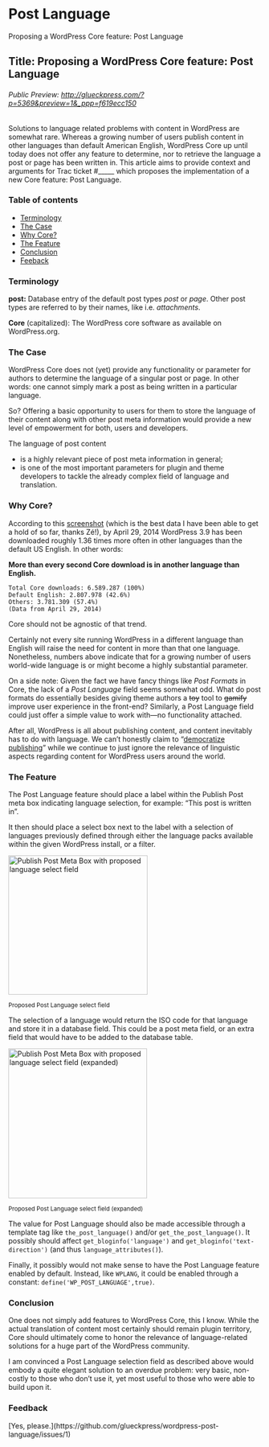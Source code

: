 # Post Language

Proposing a WordPress Core feature: Post Language

## Title: Proposing a WordPress Core feature: Post Language
###### Public Preview: http://glueckpress.com/?p=5369&preview=1&_ppp=f619ecc150

Solutions to language related problems with content in WordPress are somewhat rare. Whereas a growing number of users publish content in other languages than default American English, WordPress Core up until today does not offer any feature to determine, nor to retrieve the language a post or page has been written in. This article aims to provide context and arguments for Trac ticket #_____ which proposes the implementation of a new Core feature: Post Language.

<h3>Table of contents</h3>
<ul>
	<li><a href="#terminology">Terminology</a></li>
	<li><a href="#case">The Case</a></li>
	<li><a href="#core">Why Core?</a></li>
	<li><a href="#feature">The Feature</a></li>
	<li><a href="#conclusion">Conclusion</a></li>
	<li><a href="#feedback">Feeback</a></li>
</ul>
<h3 id="terminology">Terminology</h3>
<strong>post:</strong> Database entry of the default post types <em>post</em> or <em>page</em>. Other post types are referred to by their names, like i.e. <em>attachments</em>.

<strong>Core</strong> (capitalized): The WordPress core software as available on WordPress.org.
<h3 id="case">The Case</h3>
WordPress Core does  not (yet) provide any functionality or parameter for authors to determine the language of a singular post or page. In other words: one cannot simply mark a post as being written in a particular language.

So? Offering a basic opportunity to users for them to store the language of their content along with other post meta information would provide a new level of empowerment for both, users and developers.

The language of post content
<ul>
	<li>is a highly relevant piece of post meta information in general;</li>
	<li>is one of the most important parameters for plugin and theme developers to tackle the already complex field of language and translation.</li>
</ul>
<h3 id="core">Why Core?</h3>
According to this <a href="http://glueckpress.com/?attachment_id=5382">screenshot</a> (which is the best data I have been able to get a hold of so far, thanks Zé!), by April 29, 2014 WordPress 3.9 has been downloaded roughly 1.36 times more often in other languages than the default US English. In other words:

<strong>More than every second Core download is in another language than English.</strong>

```
Total Core downloads: 6.589.287 (100%)
Default English: 2.807.978 (42.6%)
Others: 3.781.309 (57.4%)
(Data from April 29, 2014)
```

Core should not be agnostic of that trend.

Certainly not every site running WordPress in a different language than English will raise the need for content in more than that one language. Nonetheless, numbers above indicate that for a growing number of users world-wide language is or might become a highly substantial parameter.

On a side note: Given the fact we have fancy things like <em>Post Formats</em> in Core, the lack of a <em>Post Language</em> field seems somewhat odd. What do post formats do essentially besides giving theme authors a <del>toy</del> tool to <del>gamify</del> improve user experience in the front-end? Similarly, a Post Language field could just offer a simple value to work with—no functionality attached.

After all, WordPress is all about publishing content, and content inevitably has to do with language. We can’t honestly claim to “<a href="http://wordpressfoundation.org/">democratize publishing</a>” while we continue to just ignore the relevance of linguistic aspects regarding content for WordPress users around the world.
<h3 id="feature">The Feature</h3>
The Post Language feature should place a label within the Publish Post meta box indicating language selection, for example: “This post is written in”.

It then should place a select box next to the label with a selection of languages previously defined through either the language packs available within the given WordPress install, or a filter.

<img class="size-full wp-image-5374" src="http://glueckpress.com/wp-content/uploads/2014/05/missing-field-2.png" alt="Publish Post Meta Box with proposed language select field" width="277" height="277" />

<small>Proposed Post Language select field</small>

The selection of a language would return the ISO code for that language and store it in a database field. This could be a post meta field, or an extra field that would have to be added to the database table.

<img class="size-full wp-image-5376" src="http://glueckpress.com/wp-content/uploads/2014/05/missing-field-4.png" alt="Publish Post Meta Box with proposed language select field (expanded)" width="276" height="298" />

<small>Proposed Post Language select field (expanded)</small>

The value for Post Language should also be made accessible through a template tag like <code>the_post_language()</code> and/or <code>get_the_post_language()</code>. It possibly should affect <code>get_bloginfo('language')</code> and <code>get_bloginfo('text-direction')</code> (and thus <code>language_attributes()</code>).

Finally, it possibly would not make sense to have the Post Language feature enabled by default. Instead, like <code>WPLANG</code>, it could be enabled through a constant: <code>define('WP_POST_LANGUAGE',true)</code>.

<h3 id="conclusion">Conclusion</h3>
One does not simply add features to WordPress Core, this I know. While the actual translation of content most certainly should remain plugin territory, Core should ultimately come to honor the relevance of language-related solutions for a huge part of the WordPress community.

I am convinced a Post Language selection field as described above would embody a quite elegant solution to an overdue problem: very basic, non-costly to those who don’t use it, yet most useful to those who were able to build upon it.

<h3 id="feedback">Feedback</h3>
[Yes, please.](https://github.com/glueckpress/wordpress-post-language/issues/1)